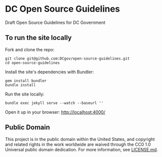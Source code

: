 # DC Open Source Guidelines

Draft Open Source Guidelines for DC Government

## To run the site locally

Fork and clone the repo:

```
git clone git@github.com:DCgov/open-source-guidelines.git
cd open-source-guidelines
```

Install the site's dependencies with Bundler:

```
gem install bundler
bundle install
```

Run the site locally:

```
bundle exec jekyll serve --watch --baseurl ''
```

Open it up in your browser: <http://localhost:4000/>


## Public Domain

This project is in the public domain within the United States, and copyright and related rights in the work worldwide are waived through the CC0 1.0 Universal public domain dedication. For more information, see [LICENSE.md](https://github.com/DCgov/license/blob/master/LICENSE.md).